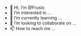 
- 👋 Hi, I’m @Fruslo
- 👀 I’m interested in ...
- 🌱 I’m currently learning ...
- 💞️ I’m looking to collaborate on ...
- 📫 How to reach me ...

<!---
Fruslo/Fruslo is a ✨ special ✨ repository because its `README.md` (this file) appears on your GitHub profile.
You can click the Preview link to take a look at your changes.
--->
